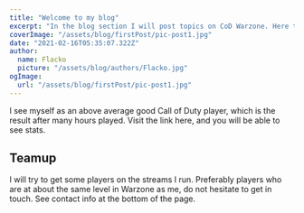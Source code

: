 ```yaml
---
title: "Welcome to my blog"
excerpt: "In the blog section I will post topics on CoD Warzone. Here the topics will vary everything from playing tips to my favorite maps."
coverImage: "/assets/blog/firstPost/pic-post1.jpg"
date: "2021-02-16T05:35:07.322Z"
author:
  name: Flacko
  picture: "/assets/blog/authors/Flacko.jpg"
ogImage:
  url: "/assets/blog/firstPost/pic-post1.jpg"
---
```


I see myself as an above average good Call of Duty player, which is the result after many hours played.
Visit the link here, and you will be able to see stats.

## Teamup

I will try to get some players on the streams I run. Preferably players who are at about the same level
in Warzone as me, do not hesitate to get in touch.
See contact info at the bottom of the page.
